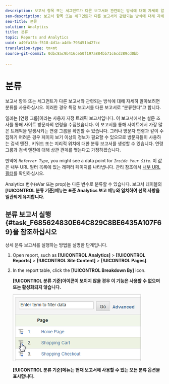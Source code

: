 ```yaml
---
description: 보고서 항목 또는 세그먼트가 다른 보고서와 관련되는 방식에 대해 자세히 알아보려면 분류를 사용하십시오. 이러한 경우 특정 보고서를 다른 보고서로 “분류한다”고 합니다.
seo-description: 보고서 항목 또는 세그먼트가 다른 보고서와 관련되는 방식에 대해 자세히 알아보려면 분류를 사용하십시오. 이러한 경우 특정 보고서를 다른 보고서로 “분류한다”고 합니다.
seo-title: 분류
solution: Analytics
title: 분류
topic: Reports and Analytics
uuid: a49fa18b-f518-4d1a-a4db-793451b427cc
translation-type: tm+mt
source-git-commit: 0dbc8ac9b416ce50f197a884bb71c6cd389cd0bb

---
```



# 분류

보고서 항목 또는 세그먼트가 다른 보고서와 관련되는 방식에 대해 자세히 알아보려면 분류를 사용하십시오. 이러한 경우 특정 보고서를 다른 보고서로 “분류한다”고 합니다.

일례는 [연령 그룹]이라는 사용자 지정 트래픽 보고서입니다. 이 보고서에서는 설문 조사를 통해 사이트 방문자의 연령을 수집했습니다. 이 보고서를 통해 사이트에서 가장 많은 트래픽을 발생시키는 연령 그룹을 확인할 수 있습니다. 그러나 방문자 연령과 같이 수집하기 어려운 경우 페이지 보기 이상의 정보가 필요할 수 있으므로 방문자들이 사용하는 검색 엔진 , 키워드 또는 지리적 위치에 대한 분류 보고서를 생성할 수 있습니다. 연령 그룹과 검색 엔진에 대해 상관 관계를 맺는다고 가정하겠습니다. 

만약에 *`Referrer Type`*, you might see a data point for *`Inside Your Site`*. 이 값은 내부 URL 필터 목록에 있는 레퍼러 페이지를 나타냅니다. 관리 참조에서 [내부 URL 필터](https://marketing.adobe.com/resources/help/en_US/reference/internal_URL_filter.html)를 확인하십시오.

Analytics 변수(eVar 또는 prop)는 다른 변수로 분류할 수 있습니다. 보고서 테이블의 **[!UICONTROL 분류 기준]메뉴는 표준 Analytics 보고 메뉴와 일치하여 선택 사항을 일관되게 유지합니다.**

## 분류 보고서 실행{#task_F685624830E64C829C8BE6435A107F69}을 참조하십시오 

상세 분류 보고서를 실행하는 방법을 설명한 단계입니다.

<!-- 

t_reports_breakdown.xml

 -->

1. Open report, such as **[!UICONTROL Analytics]** &gt; **[!UICONTROL Reports]** &gt; **[!UICONTROL Site Content]** &gt; **[!UICONTROL Pages]**.
1. In the report table, click the **[!UICONTROL Breakdown By]** icon.

   **[!UICONTROL 분류 기준]아이콘이 보이지 않을 경우 이 기능은 사용할 수 없으며 또는 활성화되지 않습니다.**

   ![](assets/breakdown.png)

   **[!UICONTROL 분류 기준]메뉴는 현재 보고서에 사용할 수 있는 모든 분류 옵션을 표시합니다.**
